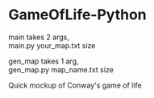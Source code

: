 # GameOfLife-Python  

main takes 2 args,    
main.py your_map.txt size  
  
gen_map takes 1 arg,  
gen_map.py map_name.txt size  

Quick mockup of Conway's game of life
